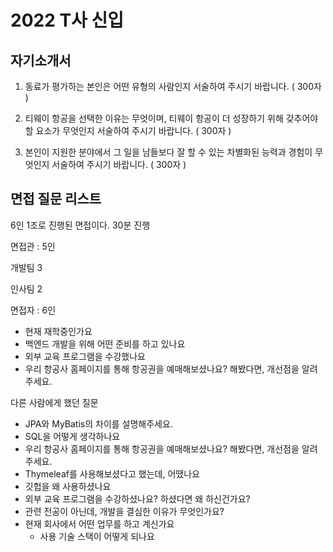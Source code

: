 # 2022 T사 신입

## 자기소개서

1. 동료가 평가하는 본인은 어떤 유형의 사람인지 서술하여 주시기 바랍니다. ( 300자 )

2. 티웨이 항공을 선택한 이유는 무엇이며, 티웨이 항공이 더 성장하기 위해 갖추어야 할 요소가 무엇인지 서술하여 주시기 바랍니다. ( 300자 )

3. 본인이 지원한 분야에서 그 일을 남들보다 잘 할 수 있는 차별화된 능력과 경험이 무엇인지 서술하여 주시기 바랍니다. ( 300자 )

## 면접 질문 리스트

6인 1조로 진행된 면접이다.  30분 진행

면접관 : 5인 

개발팀 3

인사팀 2

면접자 : 6인

- 현재 재학중인가요
- 백엔드 개발을 위해 어떤 준비를 하고 있나요
- 외부 교육 프로그램을 수강했나요
- 우리 항공사 홈페이지를 통해 항공권을 예매해보셨나요? 해봤다면, 개선점을 알려주세요.

다른 사람에게 했던 질문

- JPA와 MyBatis의 차이를 설명해주세요.
- SQL을 어떻게 생각하나요
- 우리 항공사 홈페이지를 통해 항공권을 예매해보셨나요? 해봤다면, 개선점을 알려주세요.
- Thymeleaf를 사용해보셨다고 했는데, 어땠나요
- 깃헙을 왜 사용하셨나요
- 외부 교육 프로그램을 수강하셨나요? 하셨다면 왜 하신건가요?
- 관련 전공이 아닌데, 개발을 결심한 이유가 무엇인가요?
- 현재 회사에서 어떤 업무를 하고 계신가요
    - 사용 기술 스택이 어떻게 되나요